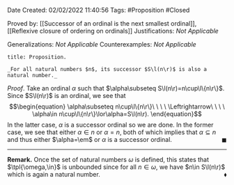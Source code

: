 <div class="topSpace"></div>

Date Created: 02/02/2022 11:40:56
Tags: #Proposition #Closed 

Proved by: [[Successor of an ordinal is the next smallest ordinal]], [[Reflexive closure of ordering on ordinals]]
Justifications: _Not Applicable_

Generalizations: _Not Applicable_
Counterexamples: _Not Applicable_

``` ad-Proposition
title: Proposition.

_For all natural numbers $n$, its successor $S\l(n\r)$ is also a natural number._

```

_Proof_. Take an ordinal $\alpha$ such that $\alpha\subseteq S\l(n\r)=n\cup\l\{n\r\}$. Since $S\l(n\r)$ is an ordinal, we see that
$$\begin{equation}
    \alpha\subseteq n\cup\l\{n\r\}\ \ \ \ \Leftrightarrow\ \ \ \ \alpha\in n\cup\l\{n\r\}\lor\alpha=S\l(n\r).
\end{equation}$$
In the latter case, $\alpha$ is a successor ordinal so we are done. In the former case, we see that either $\alpha\in n$ or $\alpha=n$, both of which implies that $\alpha\subseteq n$ and thus either $\alpha=\em$ or $\alpha$ is a successor ordinal.<span style="float:right;">$\blacksquare$</span>

---

**Remark.** Once the set of natural numbers $\omega$ is defined, this states that $\tpl{\omega,\in}$ is unbounded since for all $n\in\omega$, we have $n\in S\l(n\r)$ which is again a natural number.<span style="float:right;">$\blacklozenge$</span>

